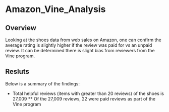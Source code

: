 # Amazon_Vine_Analysis

## Overview

Looking at the shoes data from web sales on Amazon, one can confirm the average rating is slightly higher if the review was paid for vs an unpaid review. It can be determined there is slight bias from reviewers from the Vine program.

## Resluts

Below is a summary of the findings:
* Total helpful reviews (items with greater than 20 reviews) of the shoes is 27,009
** Of the 27,009 reviews, 22 were paid reviews as part of the Vine program
